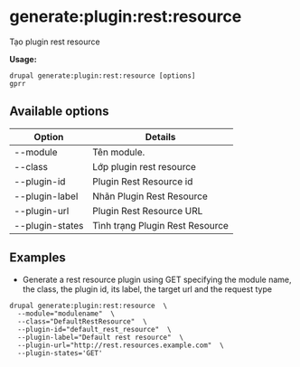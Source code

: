 # generate:plugin:rest:resource
Tạo plugin rest resource

**Usage:**
```
drupal generate:plugin:rest:resource [options]
gprr
```

## Available options
Option | Details
-------|-------------
--module | Tên module.
--class | Lớp plugin rest resource
--plugin-id | Plugin Rest Resource id
--plugin-label | Nhãn Plugin Rest Resource
--plugin-url | Plugin Rest Resource URL
--plugin-states | Tình trạng Plugin Rest Resource

## Examples
* Generate a rest resource plugin using GET specifying the module name, the class, the plugin id, its label, the target url and the request type
```
drupal generate:plugin:rest:resource  \
  --module="modulename"  \
  --class="DefaultRestResource"  \
  --plugin-id="default_rest_resource"  \
  --plugin-label="Default rest resource"  \
  --plugin-url="http://rest.resources.example.com"  \
  --plugin-states='GET'
```
